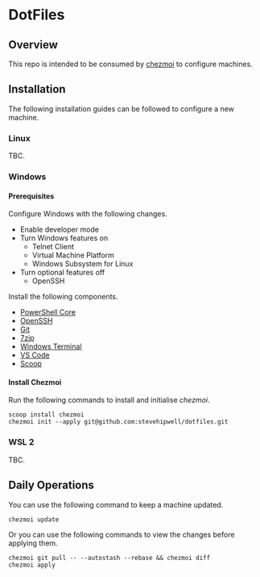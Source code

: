 # DotFiles

## Overview

This repo is intended to be consumed by [chezmoi](https://www.chezmoi.io/) to configure machines.

## Installation

The following installation guides can be followed to configure a new machine.

### Linux

TBC.

### Windows

#### Prerequisites

Configure Windows with the following changes.

- Enable developer mode
- Turn Windows features on
  - Telnet Client
  - Virtual Machine Platform
  - Windows Subsystem for Linux
- Turn optional features off
  - OpenSSH

Install the following components.

- [PowerShell Core](https://github.com/PowerShell/PowerShell)
- [OpenSSH](https://github.com/PowerShell/Win32-OpenSSH)
- [Git](https://git-scm.com/download/win)
- [7zip](https://www.7-zip.org/)
- [Windows Terminal](https://github.com/microsoft/terminal)
- [VS Code](https://code.visualstudio.com/download)
- [Scoop](https://scoop-docs.vercel.app/)

#### Install Chezmoi

Run the following commands to install and initialise _chezmoi_.

```shell
scoop install chezmoi
chezmoi init --apply git@github.com:stevehipwell/dotfiles.git
```

### WSL 2

TBC.

## Daily Operations

You can use the following command to keep a machine updated.

```shell
chezmoi update
```

Or you can use the following commands to view the changes before applying them.

```shell
chezmoi git pull -- --autostash --rebase && chezmoi diff
chezmoi apply
```
